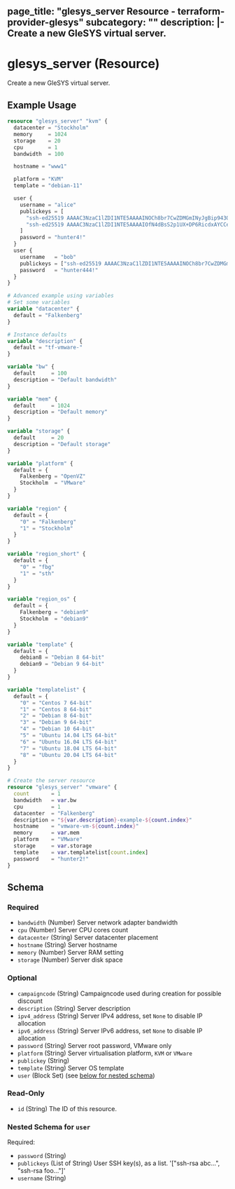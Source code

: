 page_title: "glesys_server Resource - terraform-provider-glesys"
subcategory: ""
description: |-
  Create a new GleSYS virtual server.
---
# glesys_server (Resource)
Create a new GleSYS virtual server.
## Example Usage
```terraform
resource "glesys_server" "kvm" {
  datacenter = "Stockholm"
  memory     = 1024
  storage    = 20
  cpu        = 1
  bandwidth  = 100

  hostname = "www1"

  platform = "KVM"
  template = "debian-11"

  user {
    username = "alice"
    publickeys = [
      "ssh-ed25519 AAAAC3NzaC1lZDI1NTE5AAAAINOCh8br7CwZDMGmINyJgBip943QXgkf7XdXrDMJf5Dl alice@example.com",
      "ssh-ed25519 AAAAC3NzaC1lZDI1NTE5AAAAIOfN4dBsS2p1UX+DP6RicdxAYCCeRK8mzCldCS0W9A+5 alice@ws.example.com"
    ]
    password = "hunter4!"
  }
  user {
    username   = "bob"
    publickeys = ["ssh-ed25519 AAAAC3NzaC1lZDI1NTE5AAAAINOCh8br7CwZDMGmINyJgBip943QXgkf7XdXrDMJf5Dl bob@example.com"]
    password   = "hunter444!"
  }
}

# Advanced example using variables
# Set some variables
variable "datacenter" {
  default = "Falkenberg"
}

# Instance defaults
variable "description" {
  default = "tf-vmware-"
}

variable "bw" {
  default     = 100
  description = "Default bandwidth"
}

variable "mem" {
  default     = 1024
  description = "Default memory"
}

variable "storage" {
  default     = 20
  description = "Default storage"
}

variable "platform" {
  default = {
    Falkenberg = "OpenVZ"
    Stockholm  = "VMware"
  }
}

variable "region" {
  default = {
    "0" = "Falkenberg"
    "1" = "Stockholm"
  }
}

variable "region_short" {
  default = {
    "0" = "fbg"
    "1" = "sth"
  }
}

variable "region_os" {
  default = {
    Falkenberg = "debian9"
    Stockholm  = "debian9"
  }
}

variable "template" {
  default = {
    debian8 = "Debian 8 64-bit"
    debian9 = "Debian 9 64-bit"
  }
}

variable "templatelist" {
  default = {
    "0" = "Centos 7 64-bit"
    "1" = "Centos 8 64-bit"
    "2" = "Debian 8 64-bit"
    "3" = "Debian 9 64-bit"
    "4" = "Debian 10 64-bit"
    "5" = "Ubuntu 14.04 LTS 64-bit"
    "6" = "Ubuntu 16.04 LTS 64-bit"
    "7" = "Ubuntu 18.04 LTS 64-bit"
    "8" = "Ubuntu 20.04 LTS 64-bit"
  }
}

# Create the server resource
resource "glesys_server" "vmware" {
  count       = 1
  bandwidth   = var.bw
  cpu         = 1
  datacenter  = "Falkenberg"
  description = "${var.description}-example-${count.index}"
  hostname    = "vmware-vm-${count.index}"
  memory      = var.mem
  platform    = "VMware"
  storage     = var.storage
  template    = var.templatelist[count.index]
  password    = "hunter2!"
}
```
<!-- schema generated by tfplugindocs -->
## Schema

### Required

- `bandwidth` (Number) Server network adapter bandwidth
- `cpu` (Number) Server CPU cores count
- `datacenter` (String) Server datacenter placement
- `hostname` (String) Server hostname
- `memory` (Number) Server RAM setting
- `storage` (Number) Server disk space

### Optional

- `campaigncode` (String) Campaigncode used during creation for possible discount
- `description` (String) Server description
- `ipv4_address` (String) Server IPv4 address, set `None` to disable IP allocation
- `ipv6_address` (String) Server IPv6 address, set `None` to disable IP allocation
- `password` (String) Server root password, VMware only
- `platform` (String) Server virtualisation platform, `KVM` or `VMware`
- `publickey` (String)
- `template` (String) Server OS template
- `user` (Block Set) (see [below for nested schema](#nestedblock--user))

### Read-Only

- `id` (String) The ID of this resource.

<a id="nestedblock--user"></a>
### Nested Schema for `user`

Required:

- `password` (String)
- `publickeys` (List of String) User SSH key(s), as a list. '["ssh-rsa abc...", "ssh-rsa foo..."]'
- `username` (String)

